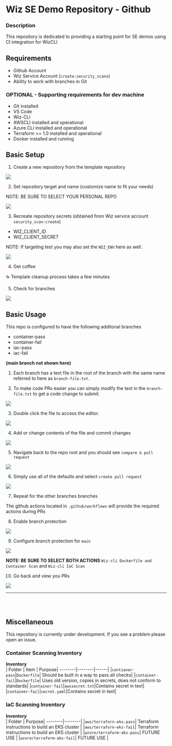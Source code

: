 # Wiz SE Demo Repository - Github

### Description
This repository is dedicated to providing a starting point for SE demos using CI integration for WizCLI

## Requirements

* Github Account
* Wiz Service Account (`create:security_scans`)
* Ability to work with branches in Git

### OPTIONAL - Supporting requirements for dev machine

* Git installed
* VS Code
* Wiz-CLI
* AWSCLI installed and operational
* Azure CLI installed and operational
* Terraform >= 1.0 installed and operational
* Docker installed and running

## Basic Setup

1. Create a new repository from the template repository

![](images/create_from_template.png)

2. Set repository target and name (customize name to fit your needs)

NOTE: BE SURE TO SELECT YOUR PERSONAL REPO

![](images/create_repo.png)

3. Recreate repository secrets (obtained from Wiz service account `security_scan:create`)
  * WIZ_CLIENT_ID
  * WIZ_CLIENT_SECRET

NOTE: If targeting test you may also set the `WIZ_ENV` here as well.

![](images/create_secrets.png)

4. Get coffee

☕️ Template cleanup process takes a few minutes

5. Check for branches

![](images/check_branches.png)


## Basic Usage

This repo is configured to have the following additonal branches

* container-pass
* container-fail
* iac-pass
* iac-fail

**(main branch not shown here)**

1. Each branch has a text file in the root of the branch with the same name referred to here as `branch-file.txt`.

2. To make code PRs easier you can simply modify the text in the `branch-file.txt` to get a code change to submit.

![](images/branch-file.png)

3. Double click the file to access the editor.

![](images/edit_branch-file.png)

4. Add or change contents of the file and commit changes

![](images/commit-changes.png)

5. Navigate back to the repo root and you should see `compare & pull request`

![](images/compare-pull-request.png)

6. Simply use all of the defaults and select `create pull request`

![](images/create-pr.png)

7. Repeat for the other branches branches

The github actions located in `.github/workflows` will provide the required actions during PRs

8. Enable branch protection

![](images/branch-protection.png)

9. Configure branch protection for `main`

![](images/branch_policy.png)

**NOTE: BE SURE TO SELECT BOTH ACTIONS** `Wiz-cli Dockerfile and Container Scan` and `Wiz-cli IaC Scan`

10. Go back and view you PRs

![](images/prs_listed.png)

----------------------
</br>
</br>

## Miscellaneous

This repository is currently under development. If you see a problem please open an issue.

### Container Scanning Inventory

<b>Inventory</b></br>
| Folder | Item | Purpose|
--------|--------|------|
|`contianer-pass`|`Dockerfile`| Should be built in a way to pass all checks|
|`container-fail`|`Dockerfile`| Uses old version, copies in secrets, does not conform to standards|
|`container-fail`|`awssecret.txt`|Contains secret in text|
|`container-fail`|`secret.yaml`|Contains secret in text|

### IaC Scanning Inventory

<b>Inventory</b></br>
| Folder | Purpose|
--------|--------|
|`aws/terraforn-eks-pass`| Terraform instructions to build an EKS cluster |
|`aws/terraforn-eks-fail`| Terraform instructions to build an EKS cluster |
|`azure/terraform-aks-pass`| FUTURE USE |
|`azure/terraform-aks-fail`| FUTURE USE |

